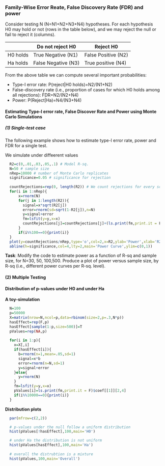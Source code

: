 
### Family-Wise Error Reate, False Discovery Rate (FDR) and power 


Consider testing N (N=N1+N2+N3+N4) hypotheses. For each hypothesis H0 may hold or not (rows in the table below),
and we may reject the null or fail to reject it (columns).

|           | Do not reject H0  | Reject H0          |
|-----------|-------------------|---------------------|
| H0 holds  | True Negative (N1) | False Positive (N2)|
| Ha holds  | False Negative (N3)| True positive (N4) |


From the above table we can compute several important probabilities:

   - Type-I error rate: P(reject|H0 holds)=N2/(N1+N2)
   - False-discovery rate (i.e., proportion of cases for which H0 holds among all rejections): FDR=N2/(N2+N4)
   - Power: P(Reject|Ha)=N4/(N3+N4)
   


#### Estimating Type-I error rate, False Discover Rate and Power using Monte Carlo Simulations

##### (1) Single-test case

The following example shows how to estimate type-I error rate, power and FDR for a single test. 

We simulate under diffeerent values 

```r
  R2=c(0,.01,.03,.05,.1) # Model R-sq.
  N=50 # sample size
  nRep=10000 # number of Monte Carlo replicates
  significance=0.05 # significance for rejection
   
  countRejections=rep(0, length(R2)) # We count rejections for every scenario
  for(i in 1:nRep){
      x=rnorm(N)
      for(j in 1:length(R2)){
        signal=x*sqrt(R2[j])
        error=rnorm(sd=sqrt(1-R2[j]),n=N) 
        y=signal+error
        fm=lsfit(y=y,x=x)     
        countRejections[j]=countRejections[j]+(ls.print(fm,print.it = F)$coef[[1]][2,4]<significance)
      }
      if(i%%100==0){print(i)}
  }
  plot(y=countRejections/nRep,type='o',col=2,x=R2,ylab='Power',xlab='R2',ylim=c(0,1))
  abline(h=significance,col=4,lty=2,main='Power Curve',ylim=c(0,1))
```


**Task**: Modify the code to estimate power as a function of R-sq and sample size, for N=30, 50, 100,500. Produce a plot of power versus sample size, by R-sq (i.e., different power curves per R-sq. level).

#### (2) Multiple Testing

#### Distribution of p-values under H0 and under Ha


**A toy-simulation**

```r
  N=100 
  p=50000
  X=matrix(nrow=N,ncol=p,data=rbinom(size=2,p=.3,N*p))
  hasEffect=rep(F,p) 
  hasEffect[sample(1:p,size=500)]=T
  pValues=rep(NA,p)
  
  for(i in 1:p){ 
 	x=X[,i]
 	if(hasEffect[i]){ 
 	  b=rnorm(n=1,mean=.05,sd=1)
  	  signal=x*b
      error=rnorm(n=N,sd=1)
      y=signal+error
    }else{
      y=rnorm(N)
    }
    fm=lsfit(y=y,x=x)     
    pValues[i]=ls.print(fm,print.it = F)$coef[[1]][2,4]
    if(i%%10000==0){print(i)}
  }
```

**Distribution plots**

```r
  par(mfrow=c(2,2))

  # p-values under the null follow a uniform distribution
  hist(pValues[!hasEffect],100,main='H0')

  # under Ha the distribution is not uniform
  hist(pValues[hasEffect],100,main='Ha')
  
  # overall the distrubtion is a mixture
  hist(pValues,100,main='Overall')


```  


